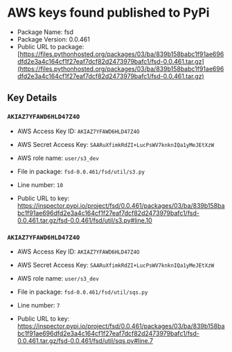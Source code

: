 # AWS keys found published to PyPi

* Package Name: fsd
* Package Version: 0.0.461
* Public URL to package: [https://files.pythonhosted.org/packages/03/ba/839b158babc1f91ae696dfd2e3a4c164cf1f27eaf7dcf82d2473979bafc1/fsd-0.0.461.tar.gz](https://files.pythonhosted.org/packages/03/ba/839b158babc1f91ae696dfd2e3a4c164cf1f27eaf7dcf82d2473979bafc1/fsd-0.0.461.tar.gz)

## Key Details

### `AKIAZ7YFAWD6HLD47Z4O`

* AWS Access Key ID: `AKIAZ7YFAWD6HLD47Z4O`
* AWS Secret Access Key: `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` 
* AWS role name: `user/s3_dev`
* File in package: `fsd-0.0.461/fsd/util/s3.py`
* Line number: `10`

* Public URL to key: https://inspector.pypi.io/project/fsd/0.0.461/packages/03/ba/839b158babc1f91ae696dfd2e3a4c164cf1f27eaf7dcf82d2473979bafc1/fsd-0.0.461.tar.gz/fsd-0.0.461/fsd/util/s3.py#line.10



### `AKIAZ7YFAWD6HLD47Z4O`

* AWS Access Key ID: `AKIAZ7YFAWD6HLD47Z4O`
* AWS Secret Access Key: `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` 
* AWS role name: `user/s3_dev`
* File in package: `fsd-0.0.461/fsd/util/sqs.py`
* Line number: `7`

* Public URL to key: https://inspector.pypi.io/project/fsd/0.0.461/packages/03/ba/839b158babc1f91ae696dfd2e3a4c164cf1f27eaf7dcf82d2473979bafc1/fsd-0.0.461.tar.gz/fsd-0.0.461/fsd/util/sqs.py#line.7



